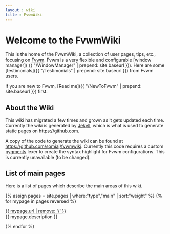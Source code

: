 ```yaml
---
layout : wiki
title : FvwmWiki
---
```

# Welcome to the FvwmWiki

This is the home of the FvwmWiki, a collection of user pages, tips, etc.,
focusing on [Fvwm](http://www.fvwm.org).
Fvwm is a very flexible and configurable [window manager](
{{ "/WindowManager" | prepend: site.baseurl }}).
Here are some [testimonials]({{ "/Testimonials" | prepend: site.baseurl }})
from Fvwm users.

If you are new to Fvwm,
[Read me]({{ "/NewToFvwm" | prepend: site.baseurl }}) first.

## About the Wiki

This wiki has migrated a few times and grown as it gets updated
each time. Currently the wiki is generated by [Jekyll](
https://jekyllrb.com/), which is what is used to generate static
pages on <https://github.com>.

A copy of the code to generate the wiki can be found at
<https://github.com/somiaj/fvwmwiki>. Currently this code
requires a custom [pygments](http://pygments.org/) lexer
to create the syntax highlight for Fvwm configurations.
This is currently unavailable (to be changed).

## List of main pages

Here is a list of pages which describe the main areas of this wiki.

{% assign pages = site.pages | where:"type","main" | sort:"weight" %}
{% for mypage in pages reversed %}
  <p class="title-indent">
  <a href="{{ mypage.url | prepend: site.baseurl }}">
  {{ mypage.url | remove: '/' }}</a><br>
  {{ mypage.description }}
</p>
{% endfor %}

